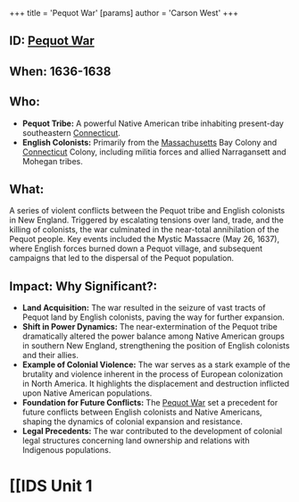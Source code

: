 +++
 title = 'Pequot War'
[params]
	author = 'Carson West'
+++
## ID: [Pequot War](./../pequot-war/) 
## When: 1636-1638

## Who:
* **Pequot Tribe:**  A powerful Native American tribe inhabiting present-day southeastern [Connecticut](./../connecticut/).
* **English Colonists:** Primarily from the [Massachusetts](./../massachusetts/) Bay Colony and [Connecticut](./../connecticut/) Colony, including militia forces and allied Narragansett and Mohegan tribes.

## What:
A series of violent conflicts between the Pequot tribe and English colonists in New England.  Triggered by escalating tensions over land, trade, and the killing of colonists, the war culminated in the near-total annihilation of the Pequot people. Key events included the Mystic Massacre (May 26, 1637), where English forces burned down a Pequot village, and subsequent campaigns that led to the dispersal of the Pequot population.

## Impact: Why Significant?:
* **Land Acquisition:** The war resulted in the seizure of vast tracts of Pequot land by English colonists, paving the way for further expansion.
* **Shift in Power Dynamics:** The near-extermination of the Pequot tribe dramatically altered the power balance among Native American groups in southern New England, strengthening the position of English colonists and their allies.
* **Example of Colonial Violence:** The war serves as a stark example of the brutality and violence inherent in the process of European colonization in North America.  It highlights the displacement and destruction inflicted upon Native American populations.
* **Foundation for Future Conflicts:** The [Pequot War](./../pequot-war/) set a precedent for future conflicts between English colonists and Native Americans, shaping the dynamics of colonial expansion and resistance.
* **Legal Precedents:** The war contributed to the development of colonial legal structures concerning land ownership and relations with Indigenous populations.


# [[IDS Unit 1
